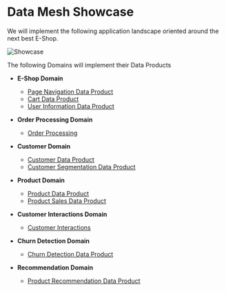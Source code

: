 # Data Mesh Showcase

We will implement the following application landscape oriented around the next best E-Shop.

![Showcase](./../images/showcase-overview.png)

The following Domains will implement their Data Products

* **E-Shop Domain**
   	
  * [Page Navigation Data Product](EShop_PageNavigationDP.md)     
  * [Cart Data Product](EShop_ShoppingCartDP.md)
  * [User Information Data Product](EShop_UserInformationDP.md)

* **Order Processing Domain**
	
  * [Order Processing](Order_OrderProcessingDP.md) 

* **Customer Domain**
    
  * [Customer Data Product](Customer_CustomerDP.md)
  * [Customer Segmentation Data Product](Customer_CustomerSegmentationDP.md)

* **Product Domain**
    
  * [Product Data Product](Product_ProductDP.md)
  * [Product Sales Data Product](Product_ProductSalesDP%20copy.md)

* **Customer Interactions Domain**  
  
  * [Customer Interactions](Customer_CustomerInteractionsDP.md)
  
* **Churn Detection Domain**  
  
  * [Churn Detection Data Product](Churn_ChurnDetectionDP.md)

* **Recommendation Domain**  
     
  * [Product Recommendation Data Product](Recommendation_ProductRecommendationDP.md)

